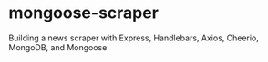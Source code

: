# mongoose-scraper
Building a news scraper with Express, Handlebars, Axios, Cheerio, MongoDB, and Mongoose
